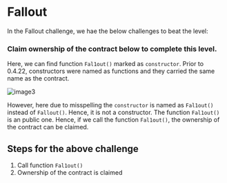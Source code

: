 
# Fallout

In the Fallout challenge, we hae the below challenges to beat the level:

### Claim ownership of the contract below to complete this level.

Here, we can find function `Fal1out()` marked as `constructor`. Prior to 0.4.22, constructors were named as functions and they carried the same name as the contract.

![image3](https://github.com/nupur06p/Ethernaut-Challenge/assets/65718259/84878c2c-8876-4e78-8be1-9fa701a6e37c)

However, here due to misspelling the `constructor` is named as `Fal1out()` instead of `Fallout()`. Hence, it is not a constructor. The function `Fal1out()` is an public one. Hence, if we call the function `Fal1out()`, the ownership of the contract can be claimed.

## Steps for the above challenge
1. Call function `Fal1out()`
2. Ownership of the contract is claimed

